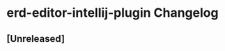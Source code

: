 <!-- Keep a Changelog guide -> https://keepachangelog.com -->

# erd-editor-intellij-plugin Changelog

## [Unreleased]
